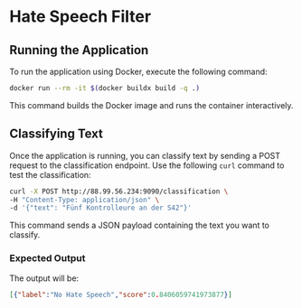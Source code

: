 # Hate Speech Filter

## Running the Application

To run the application using Docker, execute the following command:

```bash
docker run --rm -it $(docker buildx build -q .)
```

This command builds the Docker image and runs the container interactively.

## Classifying Text

Once the application is running, you can classify text by sending a POST request to the classification endpoint. Use the following `curl` command to test the classification:

```bash
curl -X POST http://88.99.56.234:9090/classification \
-H "Content-Type: application/json" \
-d '{"text": "Fünf Kontrolleure an der S42"}'
```

This command sends a JSON payload containing the text you want to classify. 

### Expected Output

The output will be:

```json
[{"label":"No Hate Speech","score":0.8406059741973877}]
```
